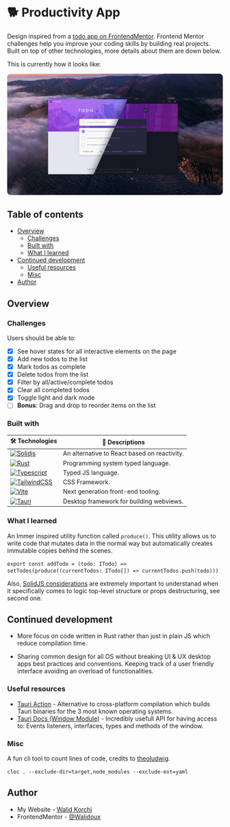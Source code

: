 # 🐕 Productivity App

Design inspired from a [todo app on FrontendMentor](https://www.frontendmentor.io/challenges/todo-app-Su1_KokOW).
Frontend Mentor challenges help you improve your coding skills by building real projects.
Built on top of other technologies, more details about them are down below.

This is currently how it looks like:

![Preview Light/Dark Theme App](./markdown/light-dark-app.png)

## Table of contents

- [Overview](#overview)
  - [Challenges](#challenges)
  - [Built with](#built-with)
  - [What I learned](#what-i-learned)
- [Continued development](#continued-development)
  - [Useful resources](#useful-resources)
  - [Misc](#misc)
- [Author](#author)

## Overview

### Challenges

Users should be able to:

- [x] See hover states for all interactive elements on the page
- [x] Add new todos to the list
- [x] Mark todos as complete
- [x] Delete todos from the list
- [x] Filter by all/active/complete todos
- [x] Clear all completed todos
- [x] Toggle light and dark mode
- [ ] **Bonus**: Drag and drop to reorder items on the list

### Built with

| 🛠️ Technologies                                                                                                                                      | 📝 Descriptions                              |
| ---------------------------------------------------------------------------------------------------------------------------------------------------- | -------------------------------------------- |
| [![Solidjs](https://img.shields.io/badge/Solid%20JS-2C4F7C?style=for-the-badge&logo=solid&logoColor=white)](https://www.solidjs.com/)                | An alternative to React based on reactivity. |
| [![Rust](https://img.shields.io/badge/Rust-black?style=for-the-badge&logo=rust&logoColor=#E57324)](https://www.rust-lang.org/fr)                     | Programming system typed language.           |
| [![Typescript](https://img.shields.io/badge/TypeScript-007ACC?style=for-the-badge&logo=typescript&logoColor=white)](https://www.typescriptlang.org/) | Typed JS language.                           |
| [![TailwindCSS](https://img.shields.io/badge/Tailwind_CSS-38B2AC?style=for-the-badge&logo=tailwind-css&logoColor=white)](https://tailwindcss.com/)   | CSS Framework.                               |
| [![Vite](https://img.shields.io/badge/Vite-B73BFE?style=for-the-badge&logo=vite&logoColor=FFD62E)](https://vitejs.dev/)                              | Next generation front-end tooling.           |
| [![Tauri](https://img.shields.io/badge/Tauri-FFC131?style=for-the-badge&logo=Tauri&logoColor=white)](https://tauri.studio/)                          | Desktop framework for building webviews.     |

### What I learned

An Immer inspired utility function called `produce()`. This utility allows us to write code that mutates
data in the normal way but automatically creates immutable copies behind the scenes.

```tsx
export const addTodo = (todo: ITodo) => setTodos(produce((currentTodos: ITodo[]) => currentTodos.push(todo)))
```

Also, [SolidJS considerations](https://www.solidjs.com/guides/reactivity#considerations)
are extremely important to understanad when it specifically comes to
logic top-level structure or props destructuring, see second one.

## Continued development

- More focus on code written in Rust rather than just in plain JS which reduce compilation time.

- Sharing common design for all OS without breaking UI & UX desktop apps best practices and conventions. Keeping track of a user friendly interface avoiding an overload of functionalities.

### Useful resources

- [Tauri Action](https://github.com/tauri-apps/tauri-action) - Alternative to cross-platform compilation which builds Tauri binaries for the 3 most known operating systems.
- [Tauri Docs (Window Module)](https://tauri.app/v1/api/js/modules/window/#appWindow) - Incredibly usefull API for having access to: Events listeners, interfaces, types and methods of the window.

### Misc

A fun cli tool to count lines of code, credits to [theoludwig](https://github.com/theoludwig/theoludwig).

```shell
cloc . --exclude-dir=target,node_modules --exclude-ext=yaml
```

## Author

- My Website - [Walid Korchi](https://www.walidkorchi.com/)
- FrontendMentor - [@Walidoux](https://www.frontendmentor.io/profile/Walidoux)
